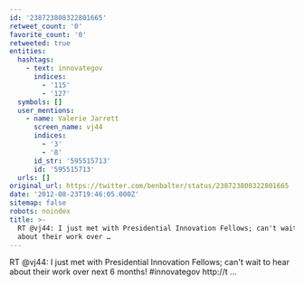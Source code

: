 ```yaml
---
id: '238723808322801665'
retweet_count: '0'
favorite_count: '0'
retweeted: true
entities:
  hashtags:
    - text: innovategov
      indices:
        - '115'
        - '127'
  symbols: []
  user_mentions:
    - name: Valerie Jarrett
      screen_name: vj44
      indices:
        - '3'
        - '8'
      id_str: '595515713'
      id: '595515713'
  urls: []
original_url: https://twitter.com/benbalter/status/238723808322801665
date: '2012-08-23T19:46:05.000Z'
sitemap: false
robots: noindex
title: >-
  RT @vj44: I just met with Presidential Innovation Fellows; can't wait to hear
  about their work over …
---
```


RT @vj44: I just met with Presidential Innovation Fellows; can't wait to hear about their work over next 6 months! #innovategov http://t ...